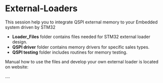 # External-Loaders

This session help you to integrate QSPI external memory to your Embedded system driven by STM32

- **Loader_Files**   folder contains files needed for STM32 external loader design.
- **QSPI driver**    folder contains memory drivers for specific sales types.
- **QSPI testing**   folder includes routines for memory testing.

Manual how to use the files and develop your own external loader is located on website:

....


